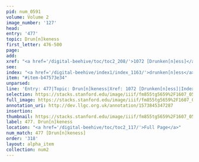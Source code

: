 ```yaml
---
pid: num_0591
volume: Volume 2
image_number: '127'
head: 
entry: '477'
topic: Drun[n]keness
first_letter: 476-500
page: 
add: 
xref: "<a href='/digital-beehive/toc/toc2_208/'>1072 [Drunken[n]ess]</a>"
see: 
index: "<a href='/digital-beehive/index1/index_1163/'>drunken[n]ess</a>"
item: "#item-b47573e34"
unparsed: 
line: 'Entry: 477|Topic: Drun[n]keness|Xref: 1072 [Drunken[n]ess]|Index: drunken[n]ess|#item-b47573e34'
selection: https://stacks.stanford.edu/image/iiif/fm855tg5659%2F1607_0594/318,265,2993,713/full/0/default.jpg
full_image: https://stacks.stanford.edu/image/iiif/fm855tg5659%2F1607_0594/full/full/0/default.jpg
annotation_uri: http://dev.llgc.org.uk/annotation/1573845347287
insertion: 
thumbnail: https://stacks.stanford.edu/image/iiif/fm855tg5659%2F1607_0594/318,265,600,180/250,/0/default.jpg
label: 477. Drun[n]keness
location: "<a href='/digital-beehive/toc/toc2_117/'>Full Page</a>"
num_match: 477 [Drun[n]keness]
order: '318'
layout: alpha_item
collection: num2
---
```

